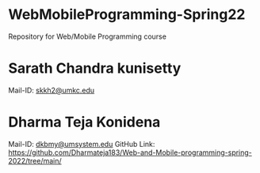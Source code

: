 # WebMobileProgramming-Spring22
Repository for Web/Mobile Programming course
# Sarath Chandra kunisetty
  Mail-ID: skkh2@umkc.edu
# Dharma Teja Konidena
  Mail-ID: dkbmy@umsystem.edu 
  GitHub Link: https://github.com/Dharmateja183/Web-and-Mobile-programming-spring-2022/tree/main/
